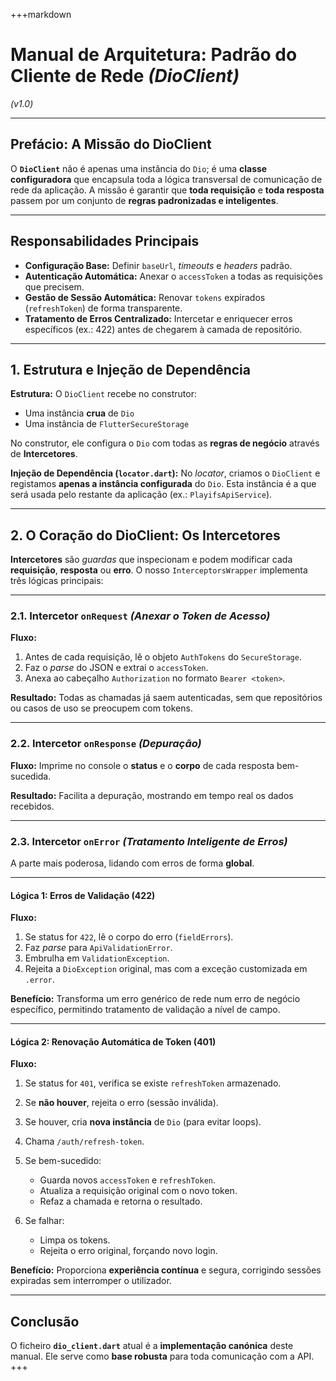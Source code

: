 +++markdown

# Manual de Arquitetura: Padrão do Cliente de Rede *(DioClient)*

*(v1.0)*

---

## Prefácio: A Missão do DioClient

O **`DioClient`** não é apenas uma instância do `Dio`;
é uma **classe configuradora** que encapsula toda a lógica transversal de comunicação de rede da aplicação.
A missão é garantir que **toda requisição** e **toda resposta** passem por um conjunto de **regras padronizadas e inteligentes**.

---

## Responsabilidades Principais

* **Configuração Base:** Definir `baseUrl`, *timeouts* e *headers* padrão.
* **Autenticação Automática:** Anexar o `accessToken` a todas as requisições que precisem.
* **Gestão de Sessão Automática:** Renovar `tokens` expirados (`refreshToken`) de forma transparente.
* **Tratamento de Erros Centralizado:** Intercetar e enriquecer erros específicos (ex.: 422) antes de chegarem à camada de repositório.

---

## 1. Estrutura e Injeção de Dependência

**Estrutura:**
O `DioClient` recebe no construtor:

* Uma instância **crua** de `Dio`
* Uma instância de `FlutterSecureStorage`

No construtor, ele configura o `Dio` com todas as **regras de negócio** através de **Intercetores**.

**Injeção de Dependência (`locator.dart`):**
No *locator*, criamos o `DioClient` e registamos **apenas a instância configurada** do `Dio`.
Esta instância é a que será usada pelo restante da aplicação (ex.: `PlayifsApiService`).

---

## 2. O Coração do DioClient: Os Intercetores

**Intercetores** são *guardas* que inspecionam e podem modificar cada **requisição**, **resposta** ou **erro**.
O nosso `InterceptorsWrapper` implementa três lógicas principais:

---

### 2.1. Intercetor `onRequest` *(Anexar o Token de Acesso)*

**Fluxo:**

1. Antes de cada requisição, lê o objeto `AuthTokens` do `SecureStorage`.
2. Faz o *parse* do JSON e extrai o `accessToken`.
3. Anexa ao cabeçalho `Authorization` no formato `Bearer <token>`.

**Resultado:**
Todas as chamadas já saem autenticadas, sem que repositórios ou casos de uso se preocupem com tokens.

---

### 2.2. Intercetor `onResponse` *(Depuração)*

**Fluxo:**
Imprime no console o **status** e o **corpo** de cada resposta bem-sucedida.

**Resultado:**
Facilita a depuração, mostrando em tempo real os dados recebidos.

---

### 2.3. Intercetor `onError` *(Tratamento Inteligente de Erros)*

A parte mais poderosa, lidando com erros de forma **global**.

---

#### **Lógica 1: Erros de Validação (422)**

**Fluxo:**

1. Se status for `422`, lê o corpo do erro (`fieldErrors`).
2. Faz *parse* para `ApiValidationError`.
3. Embrulha em `ValidationException`.
4. Rejeita a `DioException` original, mas com a exceção customizada em `.error`.

**Benefício:**
Transforma um erro genérico de rede num erro de negócio específico, permitindo tratamento de validação a nível de campo.

---

#### **Lógica 2: Renovação Automática de Token (401)**

**Fluxo:**

1. Se status for `401`, verifica se existe `refreshToken` armazenado.
2. Se **não houver**, rejeita o erro (sessão inválida).
3. Se houver, cria **nova instância** de `Dio` (para evitar loops).
4. Chama `/auth/refresh-token`.
5. Se bem-sucedido:

   * Guarda novos `accessToken` e `refreshToken`.
   * Atualiza a requisição original com o novo token.
   * Refaz a chamada e retorna o resultado.
6. Se falhar:

   * Limpa os tokens.
   * Rejeita o erro original, forçando novo login.

**Benefício:**
Proporciona **experiência contínua** e segura, corrigindo sessões expiradas sem interromper o utilizador.

---

## Conclusão

O ficheiro **`dio_client.dart`** atual é a **implementação canónica** deste manual.
Ele serve como **base robusta** para toda comunicação com a API.
+++
